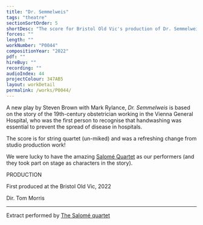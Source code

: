 ```yaml
---
title: "Dr. Semmelweis"
tags: "theatre"
sectionSortOrder: 5
shortDesc: "The score for Bristol Old Vic's production of Dr. Semmelweis"
forces: ""
length: ""
workNumber: "P0044"
compositionYear: "2022"
pdf: ""
hireBuy: ""
recording: ""
audioIndex: 44
projectColour: 347AB5
layout: workDetail
permalink: /works/P0044/
---
```

<div class="pdMainContent">
    <p>
    A new play by Steven Brown with Mark Rylance, <i>Dr. Semmelweis</i> is based on the story of the 19th-century obstetrician working in the Vienna General Hospital, who was the first person to recognise that handwashing was essential to prevent the spread of disease in hospitals.
    </p>
    <p>
        The score is for string quartet (un-miked) and was a refreshing change from studio production work!
    </p>
    <p>
        We were lucky to have the amazing <a href="https://www.salomequartet.com/">Salomé Quartet</a> as our performers (and they took part on stage as characters in the story).
    </p>
</div>

<div class="pdSidebar">
    <div class="pdSidebarSection">
        <div class="pdSidebarSectionTitle" style="color: #{{ projectColour }}">PRODUCTION</div>
        <p>First produced at the Bristol Old Vic, 2022</p>
        <p>Dir. Tom Morris</p>
    </div>
    <hr />
    <p>
        Extract performed by <a href="https://www.salomequartet.com/">The Salomé quartet</a>
    </p>
</div>
